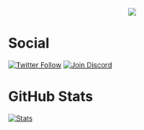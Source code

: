<p align="center">
<img src="http://richard.yt/card.png" />
</p>

# Social

[![Twitter Follow](https://img.shields.io/twitter/follow/r1chard1337?color=1DA1F2&label=TWITTER&logo=TWITTER&style=for-the-badge)](https://twitter.com/r1chard1337)
[![Join Discord](https://img.shields.io/discord/503336354546057218?color=7289DA&label=discord&logo=discord&logoColor=7289DA&style=for-the-badge)](https://discord.gg/Qqs5FpV)

# GitHub Stats

[![Stats](https://github-readme-stats.vercel.app/api?username=richardletshacks&show_icons=true&hide_title=true)](https://github.com/richardletshacks)

